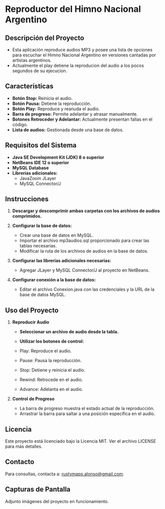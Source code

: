 # Reproductor del Himno Nacional Argentino

## Descripción del Proyecto

- Esta aplicación reproduce audios MP3 y posee una lista de opciones para escuchar el Himno Nacional Argentino en versiones cantadas por artistas argentinos.
- Actualmente el play detiene la reproducion del audio a los pocos segundos de su ejecucion.

## Características

- **Botón Stop:** Reinicia el audio.
- **Botón Pausa:** Detiene la reproducción.
- **Botón Play:** Reproduce y reanuda el audio.
- **Barra de progreso:** Permite adelantar y atrasar manualmente.
- **Botones Retroceder y Adelantar:** Actualmente presentan fallas en el código.
- **Lista de audios:** Gestionada desde una base de datos.

## Requisitos del Sistema

- **Java SE Development Kit (JDK) 8 o superior**
- **NetBeans IDE 12 o superior**
- **MySQL Database**
- **Librerías adicionales:**
  - JavaZoom JLayer
  - MySQL Connector/J

## Instrucciones 

1. **Descargar y descomprimir ambas carpetas con los archivos de audios comprimidos.**

2. **Configurar la base de datos:**

    - Crear una base de datos en MySQL.
    - Importar el archivo mp3audios.sql proporcionado para crear las tablas necesarias.
    - Modificar la ruta de los archivos de audios en la base de datos.

3. **Configurar las librerías adicionales necesarias:**

    - Agregar JLayer y MySQL Connector/J al proyecto en NetBeans.

4. **Configurar conexión a la base de datos:**

    - Editar el archivo Conexion.java con las credenciales y la URL de la base de datos MySQL.
   
## Uso del Proyecto
1. **Reproducir Audio**

    - **Seleccionar un archivo de audio desde la tabla.**
    - **Utilizar los botones de control:**
      
    - Play: Reproduce el audio.
    - Pause: Pausa la reproducción.
    - Stop: Detiene y reinicia el audio.
    - Rewind: Retrocede en el audio.
    - Advance: Adelanta en el audio.

1. **Control de Progreso**

    - La barra de progreso muestra el estado actual de la reproducción.
    - Arrastrar la barra para saltar a una posición específica en el audio.  

## Licencia

Este proyecto está licenciado bajo la Licencia MIT. Ver el archivo LICENSE para más detalles.

## Contacto

Para consultas, contacta a: rustymaps.alonso@gmail.com.

## Capturas de Pantalla

Adjunto imágenes del proyecto en funcionamiento.
